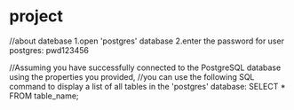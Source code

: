 # project


//about datebase
1.open 'postgres' database 
2.enter the password for user postgres: pwd123456

//Assuming you have successfully connected to the PostgreSQL database using the properties you provided,
//you can use the following SQL command to display a list of all tables in the 'postgres' database:
SELECT * FROM table_name;
